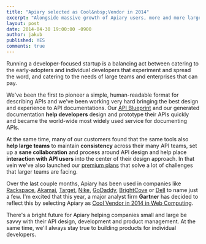 ```yaml
---
title: "Apiary selected as Cool&nbsp;Vendor in 2014"
excerpt: "Alongside massive growth of Apiary users, more and more large companies use Apiary. Gartner has reflected this in their new selected of Cool Vendors for 2014"
layout: post
date: 2014-04-30 19:00:00 -0900
author: jakub
published: YES
comments: true
---
```


Running a developer-focused startup is a balancing act between catering to the early-adopters and individual developers that experiment and spread the word, and catering to the needs of large teams and enterprises that can pay.

We've been the first to pioneer a simple, human-readable format for describing APIs and we've been working very hard bringing the best design and experience to API documentations. Our [API Blueprint][] and our generated documentation **help developers** design and prototype their APIs quickly and became the world-wide most widely used service for documenting APIs.

At the same time, many of our customers found that the same tools also **help large teams** to maintain **consistency** across their many API teams, set up a **sane collaboration** and process around API design and help place **interaction with API users** into the center of their design approach. In that vein we've also launched our [premium plans][] that solve a lot of challenges that larger teams are facing.

Over the last couple months, Apiary has been used in companies like [Rackspace][], [Akamai][], [Target][], [Nike][], [GoDaddy][], [BrightCove][] or [Dell][] to name just a few. I'm excited that this year, a major analyst firm **Gartner** has decided to reflect this by selecting Apiary as [Cool Vendor in 2014 in Web Computing](https://www.gartner.com/doc/2718619/cool-vendors-web-computing-).

There's a bright future for Apiary helping companies small and large be savvy with their API design, development and product management. At the same time, we'll always stay true to building products for individual developers.

[API Blueprint]: http://apiblueprint.org/
[premium plans]: http://apiary.io/#plans

[Rackspace]: http://www.rackspace.com
[Akamai]: http://www.akamai.com/
[Target]: http://www.target.com/
[Nike]: http://www.nike.com/
[GoDaddy]: http://www.godaddy.com/
[BrightCove]: http://www.brightcove.com/
[Dell]: http://www.dell.com/